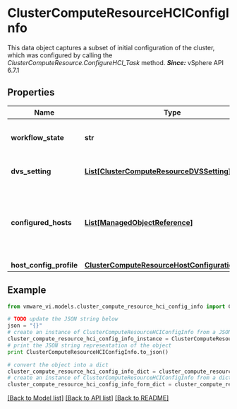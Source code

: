 # ClusterComputeResourceHCIConfigInfo

This data object captures a subset of initial configuration of the cluster, which was configured by calling the *ClusterComputeResource.ConfigureHCI_Task* method.  ***Since:*** vSphere API 6.7.1 

## Properties
Name | Type | Description | Notes
------------ | ------------- | ------------- | -------------
**workflow_state** | **str** | Configuration pertinent to state of the HCI workflow.  Valid values are enumerated by the *HCIWorkflowState* type.  ***Since:*** vSphere API 6.7.1  | 
**dvs_setting** | [**List[ClusterComputeResourceDVSSetting]**](ClusterComputeResourceDVSSetting.md) | Contains DVS related information captured while configuring the cluster.  ***Since:*** vSphere API 6.7.1  | [optional] 
**configured_hosts** | [**List[ManagedObjectReference]**](ManagedObjectReference.md) | Contains a list of hosts that are currently configured using *ClusterComputeResource.ConfigureHCI_Task* and *ClusterComputeResource.ExtendHCI_Task* method.  A failed host will not be part of this list.  ***Since:*** vSphere API 6.7.1  Refers instances of *HostSystem*.  | [optional] 
**host_config_profile** | [**ClusterComputeResourceHostConfigurationProfile**](ClusterComputeResourceHostConfigurationProfile.md) |  | [optional] 

## Example

```python
from vmware_vi.models.cluster_compute_resource_hci_config_info import ClusterComputeResourceHCIConfigInfo

# TODO update the JSON string below
json = "{}"
# create an instance of ClusterComputeResourceHCIConfigInfo from a JSON string
cluster_compute_resource_hci_config_info_instance = ClusterComputeResourceHCIConfigInfo.from_json(json)
# print the JSON string representation of the object
print ClusterComputeResourceHCIConfigInfo.to_json()

# convert the object into a dict
cluster_compute_resource_hci_config_info_dict = cluster_compute_resource_hci_config_info_instance.to_dict()
# create an instance of ClusterComputeResourceHCIConfigInfo from a dict
cluster_compute_resource_hci_config_info_form_dict = cluster_compute_resource_hci_config_info.from_dict(cluster_compute_resource_hci_config_info_dict)
```
[[Back to Model list]](../README.md#documentation-for-models) [[Back to API list]](../README.md#documentation-for-api-endpoints) [[Back to README]](../README.md)


